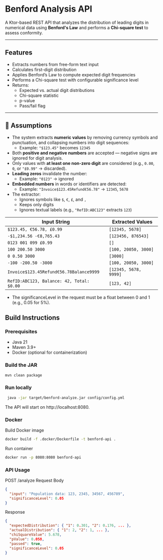 # Benford Analysis API

A Ktor-based REST API that analyzes the distribution of leading digits in numerical data using **Benford's Law** and performs a **Chi-square test** to assess conformity.

---

##  Features

- Extracts numbers from free-form text input
- Calculates first-digit distribution
- Applies Benford’s Law to compute expected digit frequencies
- Performs a Chi-square test with configurable significance level
- Returns:
    - Expected vs. actual digit distributions
    - Chi-square statistic
    - p-value
    - Pass/fail flag

---
## 🧾 Assumptions

- The system extracts **numeric values** by removing currency symbols and punctuation, and collapsing numbers into digit sequences:
  - Example: `"$123.45"` becomes `12345`
- Both **positive and negative numbers** are accepted — negative signs are ignored for digit analysis.
- Only values with **at least one non-zero digit** are considered (e.g., `0.00`, `0`, or `"£0.99"` → discarded).
- **Leading zeros** invalidate the number:
  - Example: `"0123"` → ignored
- **Embedded numbers** in words or identifiers are detected:
  - Example: `"Invoice$123.45Refund€56.78"` → `12345`, `5678`
- The extractor:
  - Ignores symbols like `$`, `€`, `£`, and `,`
  - Keeps only digits
  - Ignores textual labels (e.g., `"RefID:ABC123"` extracts `123`)

| Input String                              | Extracted Values      |
|-------------------------------------------|-----------------------|
| `$123.45, €56.78, £0.99`                  | `[12345, 5678]`       |
| `-$1,234.56 -€8,765.43`                   | `[123456, 876543]`    |
| `0123 001 099 £0.99`                      | `[]`                  |
| `100 200.50 3000`                         | `[100, 20050, 3000]`  |
| `0 0.50 3000`                             | `[3000]`              |
| `-100 -200.50 -3000`                      | `[100, 20050, 3000]`  |
| `Invoice$123.45Refund€56.78Balance9999`   | `[12345, 5678, 9999]` |
| `RefID:ABC123, Balance: 42, Total: $0.00` | `[123, 42]`           |


- The significanceLevel in the request must be a float between 0 and 1 (e.g., 0.05 for 5%).
## Build Instructions

### Prerequisites

- Java 21
- Maven 3.9+
- Docker (optional for containerization)

### Build the JAR

```bash
mvn clean package
```

### Run locally
```bash
 java -jar target/benford-analyze.jar config/config.yml
```
The API will start on http://localhost:8080.

### Docker
Build Docker image
```bash
docker build -f .docker/Dockerfile -t benford-api .
```
Run container
```bash
docker run -p 8080:8080 benford-api
```
### API Usage
POST /analyze
Request Body
```json
{
  "input": "Population data: 123, 2345, 34567, 456789",
  "significanceLevel": 0.05
}
```
Response
```json
{
  "expectedDistribution": { "1": 0.301, "2": 0.176, ... },
  "actualDistribution": { "1": 2, "2": 1, ... },
  "chiSquareValue": 5.678,
  "pValue": 0.058,
  "passed": true,
  "significanceLevel": 0.05
}
```